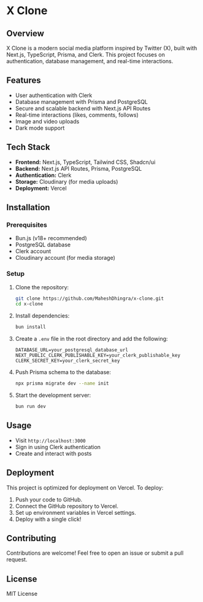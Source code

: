 # X Clone

## Overview
X Clone is a modern social media platform inspired by Twitter (X), built with Next.js, TypeScript, Prisma, and Clerk. This project focuses on authentication, database management, and real-time interactions.

## Features
- User authentication with Clerk
- Database management with Prisma and PostgreSQL
- Secure and scalable backend with Next.js API Routes
- Real-time interactions (likes, comments, follows)
- Image and video uploads
- Dark mode support

## Tech Stack
- **Frontend:** Next.js, TypeScript, Tailwind CSS, Shadcn/ui
- **Backend:** Next.js API Routes, Prisma, PostgreSQL
- **Authentication:** Clerk
- **Storage:** Cloudinary (for media uploads)
- **Deployment:** Vercel

## Installation

### Prerequisites
- Bun.js (v18+ recommended)
- PostgreSQL database
- Clerk account
- Cloudinary account (for media storage)

### Setup
1. Clone the repository:
   ```bash
   git clone https://github.com/MaheshDhingra/x-clone.git
   cd x-clone
   ```
2. Install dependencies:
   ```bash
   bun install
   ```
3. Create a `.env` file in the root directory and add the following:
   ```env
   DATABASE_URL=your_postgresql_database_url
   NEXT_PUBLIC_CLERK_PUBLISHABLE_KEY=your_clerk_publishable_key
   CLERK_SECRET_KEY=your_clerk_secret_key
   ```
4. Push Prisma schema to the database:
   ```bash
   npx prisma migrate dev --name init
   ```
5. Start the development server:
   ```bash
   bun run dev
   ```

## Usage
- Visit `http://localhost:3000`
- Sign in using Clerk authentication
- Create and interact with posts

## Deployment
This project is optimized for deployment on Vercel. To deploy:
1. Push your code to GitHub.
2. Connect the GitHub repository to Vercel.
3. Set up environment variables in Vercel settings.
4. Deploy with a single click!

## Contributing
Contributions are welcome! Feel free to open an issue or submit a pull request.

## License
MIT License